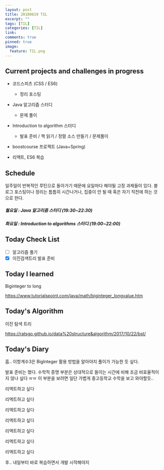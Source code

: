 ```yaml
---
layout: post
title: 20180619 TIL
excerpt: ""
tags: [TIL]
categories: [TIL]
link:
comments: true
pinned: true
image:
  feature: TIL.png
---
```


## Current projects and challenges in progress

- 코드스피츠 (CSS / ES6)

  - 정리 포스팅

- Java 알고리즘 스터디 

  - 문제 풀이

- Introduction to algorithm 스터디

  - 발표 준비 / 책 읽기 / 정렬 소스 만들기 / 문제풀이

- boostcourse 프로젝트 (Java+Spring)

- 리액트, ES6 복습

  

## Schedule

일주일이 반복적인 루틴으로 돌아가기 때문에 요일마다 해야될 고정 과제들이 있다. 블로그 포스팅이나 정리는 틈틈히 시간나거나, 집중이 안 될 때 혹은 자기 직전에 하는 것으로 한다.

##### 월요일 : Java 알고리즘 스터디  (19:30~22:30)

##### 화요일 : Introduction to algorithms 스터디 (19:00~22:00)

## Today Check List

- [ ] 알고리즘 풀기
- [x] 이진검색트리 발표 준비

## Today I learned

Biginteger to long

https://www.tutorialspoint.com/java/math/biginteger_longvalue.htm

## Today's Algorithm

이진 탐색 트리 

https://ratsgo.github.io/data%20structure&algorithm/2017/10/22/bst/

## Today's Diary

흠.. 이항계수3은 BigInteger 활용 방법을 알아야지 풀이가 가능한 듯 싶다.

발표 준비는 했다. 수학적 증명 부분은 상대적으로 들이는 시간에 비해 조금 비효율적이지 않나 싶다 ㅠㅠ 이 부분을 보려면 일단 가볍게 중고등학교 수학을 보고 와야할듯..

리액트하고 싶다

리액트하고 싶다

리액트하고 싶다

리액트하고 싶다

리액트하고 싶다

리액트하고 싶다

리액트하고 싶다

후.. 내일부터 바로 복습하면서 개발 시작해야지